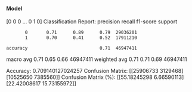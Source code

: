 #### Model
[0 0 0 ... 0 1 0]
Classification Report:
              precision    recall  f1-score   support

           0       0.71      0.89      0.79  29036201
           1       0.70      0.41      0.52  17911210

    accuracy                           0.71  46947411
   macro avg       0.71      0.65      0.66  46947411
weighted avg       0.71      0.71      0.69  46947411

Accuracy: 0.709140127024257
Confusion Matrix:
[[25906733  3129468]
 [10525650  7385560]]
Confusion Matrix (%):
[[55.18245298  6.66590113]
 [22.42008617 15.73155972]]
